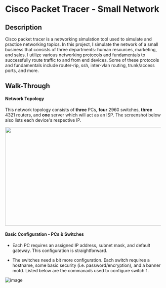 # Cisco Packet Tracer - Small Network

## Description

Cisco packet tracer is a networking simulation tool used to simulate and practice networking topics. In this project, I simulate the network of a small business that consists of three departments: human resources, marketing, and sales. I utilize various networking protocols and fundamentals to successfully route traffic
to and from end devices. Some of these protocols and fundamentals include router-rip, ssh, inter-vlan routing, trunk/access ports, and more.

## Walk-Through

#### Network Topology
This network topology consists of **three** PCs, **four** 2960 switches, **three** 4321 routers, and **one** server which will act as an ISP. The screenshot below also lists each device's respective IP.

<img src="https://user-images.githubusercontent.com/118637783/203377792-12c5ea71-f9f6-4898-8a15-f0e2213584aa.png" width="620" height="320">

#### Basic Configuration - PCs & Switches

- Each PC requires an assigned IP address, subnet mask, and default gateway. This configuration is straightforward.

- The switches need a bit more configuration. Each switch requires a hostname, some basic security (i.e. password/encryption), and a banner motd. Listed below are the commanads used to configure switch 1. 

![image](https://user-images.githubusercontent.com/118637783/203398716-5ed29926-16b6-44af-b16c-d3137bca3cac.png)

